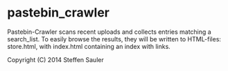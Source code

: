 pastebin_crawler
================

Pastebin-Crawler scans recent uploads and collects entries matching a
search_list. To easily browse the results, they will be written to
HTML-files: store.html, with index.html containing an index with links.

Copyright (C) 2014 Steffen Sauler
